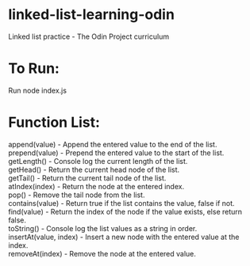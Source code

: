 # linked-list-learning-odin
Linked list practice - The Odin Project curriculum

# To Run:
Run node index.js

# Function List:

append(value) - Append the entered value to the end of the list.  
prepend(value) - Prepend the entered value to the start of the list.  
getLength() - Console log the current length of the list.  
getHead() - Return the current head node of the list.  
getTail() - Return the current tail node of the list.  
atIndex(index) - Return the node at the entered index.  
pop() - Remove the tail node from the list.  
contains(value) - Return true if the list contains the value, false if not.  
find(value) - Return the index of the node if the value exists, else return false.  
toString() - Console log the list values as a string in order.  
insertAt(value, index) - Insert a new node with the entered value at the index.  
removeAt(index) - Remove the node at the entered value.  

